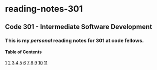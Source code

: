 # reading-notes-301

## Code 301 - Intermediate Software Development

### This is my *personal* reading notes for 301 at **code fellows**. 

#### Table of Contents

[1](reading-notes-1.md)
[2](reading-notes-2.md)
[3](reading-notes-3.md)
[4](reading-notes-4.md)
[5](reading-notes-5.md)
[6](reading-notes-6.md)
[7]()
[8]()
[9]()
[10]()
[11]()

